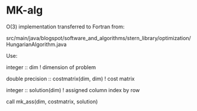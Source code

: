 MK-alg
======

O(3) implementation transferred to Fortran from:

src/main/java/blogspot/software_and_algorithms/stern_library/optimization/HungarianAlgorithm.java

Use:

integer :: dim                            ! dimension of problem

double precision :: costmatrix(dim, dim)  ! cost matrix

integer :: solution(dim)                  ! assigned column index by row

call mk_ass(dim, costmatrix, solution)
